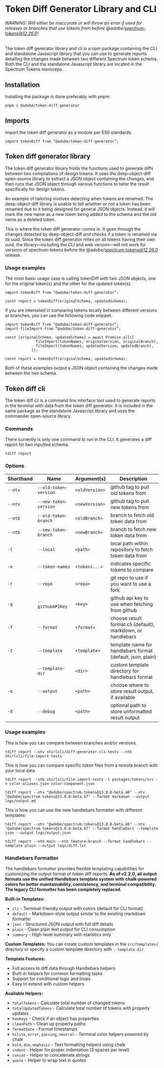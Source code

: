 # Token Diff Generator Library and CLI

###### WARNING: Will either be inaccurate or will throw an error if used for releases or branches that use tokens from before @adobe/spectrum-tokens@12.26.0!

The token diff generator library and cli is a npm package containing the CLI and standalone Javascript library that you can use to generate reports detailing the changes made between two different Spectrum token schema. Both the CLI and the standalone Javascript library are located in the Spectrum Tokens monorepo.

## Installation

Installing the package is done preferably with pnpm.

```
pnpm i @adobe/token-diff-generator
```

## Imports

Import the token diff generator as a module per ES6 standards.

```
import tokenDiff from “@adobe/token-diff-generator”;
```

## Token diff generator library

The token diff generator library holds the functions used to generate diffs between two compilations of design tokens. It uses the deep-object-diff open-source library to extract a JSON object containing the changes, and then runs that JSON object through various functions to tailor the result specifically for design tokens.

An example of tailoring involves detecting when tokens are renamed. The deep-object-diff library is unable to tell whether or not a token has been renamed due to it being designed for general JSON objects. Instead, it will mark the new name as a new token being added to the schema and the old name as a deleted token.

This is where the token diff generator comes in. It goes through the changes detected by deep-object-diff and checks if a token is renamed via its uuid. Since the token diff generator relies on all tokens having their own uuid, the library—including the CLI and web version—will not work for versions of spectrum-tokens before the @adobe/spectrum-tokens@12.26.0 release.

### Usage examples

The most basic usage case is calling tokenDiff with two JSON objects, one for the original token(s) and the other for the updated token(s).

```
import tokenDiff from “@adobe/token-diff-generator”;

const report = tokenDiff(originalSchema, updatedSchema);
```

If you are interested in comparing tokens locally between different versions or branches, you can use the following code snippet.

```
import tokenDiff from “@adobe/token-diff-generator”;
import fileImport from “@adobe/token-diff-generator”;

const [originalSchema, updatedSchema] = await Promise.all([
              fileImport(tokenNames, originalVersion, originalBranch),
              fileImport(tokenNames, updatedVersion, updatedBranch),
            ]);

const report = tokenDiff(originalSchema, updatedSchema);
```

Both of these examples output a JSON object containing the changes made between the two schema.

## Token diff cli

The token diff cli is a command line interface tool used to generate reports in the terminal with data from the token diff generator. It is included in the same package as the standalone Javascript library and uses the commander open-source library.

### Commands

There currently is only one command to run in the CLI. It generates a diff report for two inputted schema.

```
tdiff report
```

### Options

| Shorthand | Name                  | Argument(s)    | Description                                                 |
| --------- | --------------------- | -------------- | ----------------------------------------------------------- |
| `--otv`   | `--old-token-version` | `<oldVersion>` | github tag to pull old tokens from                          |
| `--ntv`   | `--new-token-version` | `<newVersion>` | github tag to pull new tokens from                          |
| `--otb`   | `--old-token-branch`  | `<oldBranch>`  | branch to fetch old token data from                         |
| `--ntb`   | `--new-token-branch`  | `<newBranch>`  | branch to fetch new token data from                         |
| `-l`      | `--local`             | `<path>`       | local path within repository to fetch token data from       |
| `-n`      | `--token-names`       | `<tokens...>`  | indicates specific tokens to compare                        |
| `-r`      | `--repo`              | `<repo>`       | git repo to use if you want to use a fork                   |
| `-g`      | `--githubAPIKey`      | `<key>`        | github api key to use when fetching from github             |
| `-f`      | `--format`            | `<format>`     | choose result format cli (default), markdown, or handlebars |
| `-t`      | `--template`          | `<template>`   | template name for handlebars format (default, json, plain)  |
|           | `--template-dir`      | `<dir>`        | custom template directory for handlebars format             |
| `-o`      | `--output`            | `<path>`       | choose where to store result output, if available           |
| `-d`      | `--debug`             | `<path>`       | optional path to store unformatted result output            |

### Usage examples

This is how you can compare between branches and/or versions.

```
tdiff report --otv shirlsli/diff-generator-cli-tests --ntb shirlsli/file-import-tests
```

This is how you can compare specific token files from a remote branch with your local data.

```
tdiff report --otb shirlsli/file-import-tests -l packages/tokens/src -n color-aliases.json color-component.json
```

```
tdiff report --otv "@adobe/spectrum-tokens@13.0.0-beta.46" --ntv "@adobe/spectrum-tokens@13.0.0-beta.47" --format markdown --output logs/output.md
```

This is how you can use the new handlebars formatter with different templates:

```
tdiff report --otv "@adobe/spectrum-tokens@13.0.0-beta.46" --ntv "@adobe/spectrum-tokens@13.0.0-beta.47" --format handlebars --template json --output logs/output.json
```

```
tdiff report --otb main --ntb feature-branch --format handlebars --template plain --output logs/diff.txt
```

### Handlebars Formatter

The handlebars formatter provides flexible templating capabilities for customizing the output format of token diff reports. **As of v2.2.0, all output formats use the unified Handlebars template system with chalk-powered colors for better maintainability, consistency, and terminal compatibility. The legacy CLI formatter has been completely replaced.**

**Built-in Templates:**

- `cli` - Terminal-friendly output with colors (default for CLI format)
- `default` - Markdown-style output similar to the existing markdown formatter
- `json` - Structured JSON output with full diff details
- `plain` - Clean plain text output for CLI consumption
- `summary` - High-level summary with statistics only

**Custom Templates:**
You can create custom templates in the `src/templates/` directory or specify a custom template directory with `--template-dir`.

**Template Features:**

- Full access to diff data through Handlebars helpers
- Built-in helpers for common formatting tasks
- Support for conditional logic and loops
- Easy to extend with custom helpers

**Available Helpers:**

- `totalTokens` - Calculate total number of changed tokens
- `totalUpdatedTokens` - Calculate total number of tokens with property updates
- `hasKeys` - Check if an object has properties
- `cleanPath` - Clean up property paths
- `formatDate` - Format timestamps
- `hilite`, `error`, `passing`, `neutral` - Terminal color helpers powered by chalk
- `bold`, `dim`, `emphasis` - Text formatting helpers using chalk
- `indent` - Helper for proper indentation (3 spaces per level)
- `concat` - Helper to concatenate strings
- `quote` - Helper to wrap text in quotes
